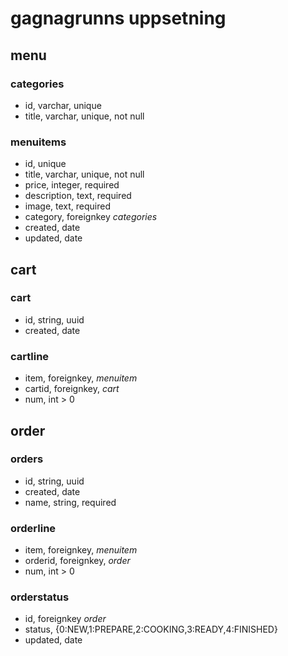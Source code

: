 # gagnagrunns uppsetning

## menu

### categories
* id, varchar, unique
* title, varchar, unique, not null

### menuitems
* id, unique
* title, varchar, unique, not null
* price, integer, required
* description, text, required
* image, text, required
* category, foreignkey *categories*
* created, date
* updated, date

## cart

### cart
* id, string, uuid
* created, date

### cartline
* item, foreignkey, *menuitem*
* cartid, foreignkey, *cart*
* num, int > 0

## order

### orders
* id, string, uuid
* created, date
* name, string, required

### orderline
* item, foreignkey, *menuitem*
* orderid, foreignkey, *order*
* num, int > 0

### orderstatus
* id, foreignkey *order*
* status, {0:NEW,1:PREPARE,2:COOKING,3:READY,4:FINISHED}
* updated, date